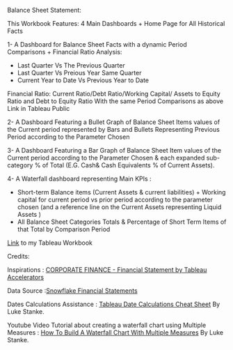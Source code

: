  

  Balance Sheet Statement:
  
  This Workbook Features: 4 Main Dashboards + Home Page for All Historical Facts

1- A Dashboard for Balance Sheet Facts with a dynamic Period Comparisons + Financial Ratio Analysis:

- Last Quarter Vs The Previous Quarter
- Last Quarter Vs Preious Year Same Quarter
- Current Year to Date Vs Previous Year to Date

Financial Ratio:
Current Ratio/Debt Ratio/Working Capital/ Assets to Equity Ratio and Debt to Equity Ratio
With the same Period Comparisons as above
Link in Tableau Public

2- A Dashboard Featuring a Bullet Graph of Balance Sheet Items values of the Current period represented by Bars and Bullets Representing Previous Period according to the Parameter Chosen

3- A Dashboard Featuring a Bar Graph of Balance Sheet Item values of the Current period according to the Parameter Chosen & each expanded sub-category % of Total (E.G. Cash& Cash Equivalents % of Current Assets).

4- A Waterfall dashboard representing Main KPIs :
- Short-term Balance items (Current Assets & current liabilities) + Working capital for current period vs prior period according to the parameter chosen (and a reference line on the Current Assets representing Liquid Assets )
- All Balance Sheet Categories Totals & Percentage of Short Term Items of that Total by Comparison Period

[Link](https://public.tableau.com/app/profile/amira.salama/viz/BalanceSheetAnalysis_16921330444120/Home-Navigation) to my Tableau Workbook 

  Credits:
  
  Inspirations : [CORPORATE FINANCE - Financial Statement by Tableau Accelerators](https://public.tableau.com/app/profile/lintao/viz/FinanceDashboardautomaticallycreated/Home)
  
  Data Source :[Snowflake Financial Statements](https://app.snowflake.com/marketplace/listing/GZSNZ2TO5/snowflake-inc-snowflake-financial-statements)

  Dates Calculations Assistance : [Tableau Date Calculations Cheat Sheet](https://www.phdata.io/blog/tableau-date-calculations-cheat-sheet/) By Luke Stanke.
  
  Youtube Video Tutorial about creating a waterfall chart using Multiple Measures : [How To Build A Waterfall Chart With Multiple Measures](https://www.youtube.com/watch?v=sdmsgIKF-4E&ab_channel=DataCoach) By Luke Stanke.
